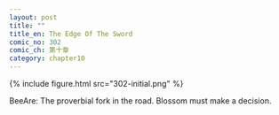 ```yaml
---
layout: post
title: ""
title_en: The Edge Of The Sword
comic_no: 302
comic_ch: 第十章
category: chapter10
---
```

{% include figure.html src="302-initial.png" %}

BeeAre: The proverbial fork in the road. Blossom must make a decision. 
